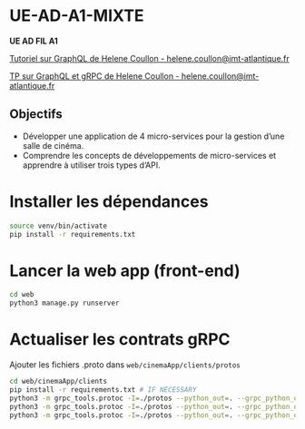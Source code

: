 # UE-AD-A1-MIXTE

**UE AD FIL A1**

[Tutoriel sur GraphQL de Helene Coullon - helene.coullon@imt-atlantique.fr](https://helene-coullon.fr/pages/ue-ad-fil-24-25/tuto-graphql/)

[TP sur GraphQL et gRPC de Helene Coullon - helene.coullon@imt-atlantique.fr](https://helene-coullon.fr/pages/ue-ad-fil-24-25/tp-mixte/)


## Objectifs

- Développer une application de 4 micro-services pour la gestion d’une salle de cinéma.
- Comprendre les concepts de développements de micro-services et apprendre à utiliser trois types d’API.


# Installer les dépendances
```bash
source venv/bin/activate
pip install -r requirements.txt
```

# Lancer la web app (front-end)
```bash
cd web
python3 manage.py runserver
```

# Actualiser les contrats gRPC
Ajouter les fichiers .proto dans `web/cinemaApp/clients/protos`
```bash
cd web/cinemaApp/clients
pip install -r requirements.txt # IF NECESSARY
python3 -m grpc_tools.protoc -I=./protos --python_out=. --grpc_python_out=. common.proto
python3 -m grpc_tools.protoc -I=./protos --python_out=. --grpc_python_out=. booking.proto
python3 -m grpc_tools.protoc -I=./protos --python_out=. --grpc_python_out=. showtime.proto
```

